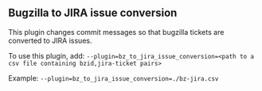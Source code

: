 ## Bugzilla to JIRA issue conversion

This plugin changes commit messages so that bugzilla tickets are converted to JIRA issues.

To use this plugin, add:
`--plugin=bz_to_jira_issue_conversion=<path to a csv file containing bzid,jira-ticket pairs>`

Example:
`--plugin=bz_to_jira_issue_conversion=./bz-jira.csv`
